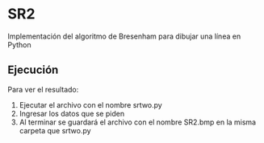 # SR2
Implementación del algoritmo de Bresenham para dibujar una línea en Python 

## Ejecución
Para ver el resultado:
  1. Ejecutar el archivo con el nombre srtwo.py
  2. Ingresar los datos que se piden
  3. Al terminar se guardará el archivo con el nombre SR2.bmp en la misma carpeta que srtwo.py
